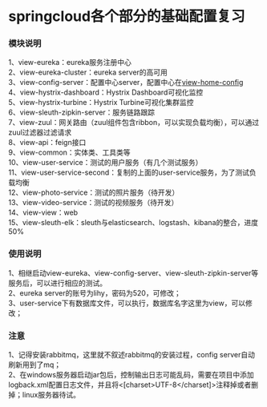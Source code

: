 # springcloud各个部分的基础配置复习

### 模块说明
1、view-eureka：eureka服务注册中心<br>
2、view-eureka-cluster：eureka server的高可用<br>
3、view-config-server：配置中心server，配置中心在[view-home-config](https://github.com/huanyingtoyou/view-home-config)<br>
4、view-hystrix-dashboard：Hystrix Dashboard可视化监控<br>
5、view-hystrix-turbine：Hystrix Turbine可视化集群监控<br>
6、view-sleuth-zipkin-server：服务链路跟踪<br>
7、view-zuul：网关路由（zuul组件包含ribbon，可以实现负载均衡），可以通过zuul过滤器过滤请求<br>
8、view-api：feign接口<br>
9、view-common：实体类、工具类等<br>
10、view-user-service：测试的用户服务（有几个测试服务）<br>
11、view-user-service-second：复制的上面的user-service服务，为了测试负载均衡<br>
12、view-photo-service：测试的照片服务（待开发）<br>
13、view-video-service：测试的视频服务（待开发）<br>
14、view-view：web<br>
15、view-sleuth-elk：sleuth与elasticsearch、logstash、kibana的整合，进度50%

### 使用说明
1、相继启动view-eureka、view-config-server、view-sleuth-zipkin-server等服务后，可以进行相应的测试。<br>
2、eureka server的账号为lihy，密码为520，可修改；<br>
3、user-service下有数据库文件，可以执行，数据库名字这里为view，可以修改；<br>

### 注意
1、记得安装rabbitmq，这里就不叙述rabbitmq的安装过程，config server自动刷新用到了mq；<br>
2、在windows服务器启动jar包后，控制输出日志可能乱码，需要在项目中添加logback.xml配置日志文件，并且将<[charset>UTF-8</charset]>注释掉或者删掉；linux服务器待试。<br>

